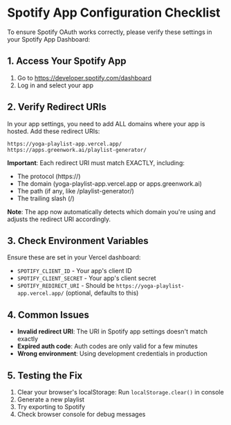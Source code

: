 # Spotify App Configuration Checklist

To ensure Spotify OAuth works correctly, please verify these settings in your Spotify App Dashboard:

## 1. Access Your Spotify App
1. Go to https://developer.spotify.com/dashboard
2. Log in and select your app

## 2. Verify Redirect URIs
In your app settings, you need to add ALL domains where your app is hosted. Add these redirect URIs:
```
https://yoga-playlist-app.vercel.app/
https://apps.greenwork.ai/playlist-generator/
```

**Important**: Each redirect URI must match EXACTLY, including:
- The protocol (https://)
- The domain (yoga-playlist-app.vercel.app or apps.greenwork.ai)
- The path (if any, like /playlist-generator/)
- The trailing slash (/)

**Note**: The app now automatically detects which domain you're using and adjusts the redirect URI accordingly.

## 3. Check Environment Variables
Ensure these are set in your Vercel dashboard:
- `SPOTIFY_CLIENT_ID` - Your app's client ID
- `SPOTIFY_CLIENT_SECRET` - Your app's client secret
- `SPOTIFY_REDIRECT_URI` - Should be `https://yoga-playlist-app.vercel.app/` (optional, defaults to this)

## 4. Common Issues
- **Invalid redirect URI**: The URI in Spotify app settings doesn't match exactly
- **Expired auth code**: Auth codes are only valid for a few minutes
- **Wrong environment**: Using development credentials in production

## 5. Testing the Fix
1. Clear your browser's localStorage: Run `localStorage.clear()` in console
2. Generate a new playlist
3. Try exporting to Spotify
4. Check browser console for debug messages